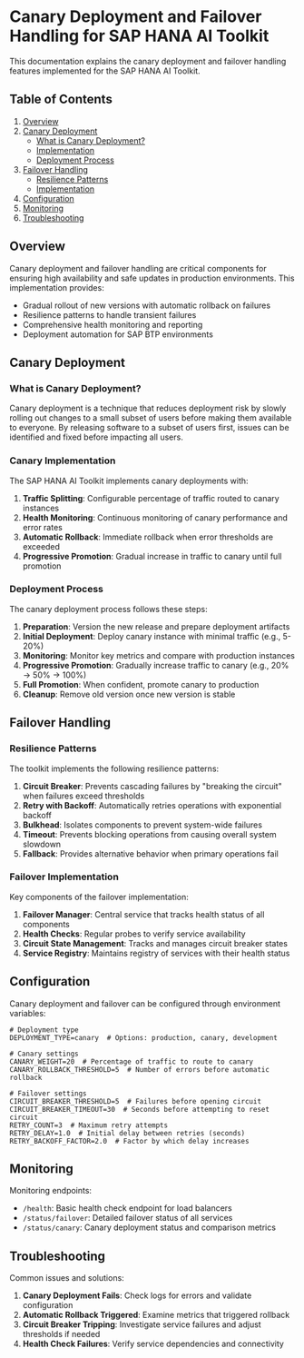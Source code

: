 # Canary Deployment and Failover Handling for SAP HANA AI Toolkit

This documentation explains the canary deployment and failover handling features implemented for the SAP HANA AI Toolkit.

## Table of Contents

1. [Overview](#overview)
2. [Canary Deployment](#canary-deployment)
   - [What is Canary Deployment?](#what-is-canary-deployment)
   - [Implementation](#canary-implementation)
   - [Deployment Process](#deployment-process)
3. [Failover Handling](#failover-handling)
   - [Resilience Patterns](#resilience-patterns)
   - [Implementation](#failover-implementation)
4. [Configuration](#configuration)
5. [Monitoring](#monitoring)
6. [Troubleshooting](#troubleshooting)

## Overview

Canary deployment and failover handling are critical components for ensuring high availability and safe updates in production environments. This implementation provides:

- Gradual rollout of new versions with automatic rollback on failures
- Resilience patterns to handle transient failures
- Comprehensive health monitoring and reporting
- Deployment automation for SAP BTP environments

## Canary Deployment

### What is Canary Deployment?

Canary deployment is a technique that reduces deployment risk by slowly rolling out changes to a small subset of users before making them available to everyone. By releasing software to a subset of users first, issues can be identified and fixed before impacting all users.

### Canary Implementation

The SAP HANA AI Toolkit implements canary deployments with:

1. **Traffic Splitting**: Configurable percentage of traffic routed to canary instances
2. **Health Monitoring**: Continuous monitoring of canary performance and error rates
3. **Automatic Rollback**: Immediate rollback when error thresholds are exceeded
4. **Progressive Promotion**: Gradual increase in traffic to canary until full promotion

### Deployment Process

The canary deployment process follows these steps:

1. **Preparation**: Version the new release and prepare deployment artifacts
2. **Initial Deployment**: Deploy canary instance with minimal traffic (e.g., 5-20%)
3. **Monitoring**: Monitor key metrics and compare with production instances
4. **Progressive Promotion**: Gradually increase traffic to canary (e.g., 20% → 50% → 100%)
5. **Full Promotion**: When confident, promote canary to production
6. **Cleanup**: Remove old version once new version is stable

## Failover Handling

### Resilience Patterns

The toolkit implements the following resilience patterns:

1. **Circuit Breaker**: Prevents cascading failures by "breaking the circuit" when failures exceed thresholds
2. **Retry with Backoff**: Automatically retries operations with exponential backoff
3. **Bulkhead**: Isolates components to prevent system-wide failures
4. **Timeout**: Prevents blocking operations from causing overall system slowdown
5. **Fallback**: Provides alternative behavior when primary operations fail

### Failover Implementation

Key components of the failover implementation:

1. **Failover Manager**: Central service that tracks health status of all components
2. **Health Checks**: Regular probes to verify service availability
3. **Circuit State Management**: Tracks and manages circuit breaker states
4. **Service Registry**: Maintains registry of services with their health status

## Configuration

Canary deployment and failover can be configured through environment variables:

```
# Deployment type
DEPLOYMENT_TYPE=canary  # Options: production, canary, development

# Canary settings
CANARY_WEIGHT=20  # Percentage of traffic to route to canary
CANARY_ROLLBACK_THRESHOLD=5  # Number of errors before automatic rollback

# Failover settings
CIRCUIT_BREAKER_THRESHOLD=5  # Failures before opening circuit
CIRCUIT_BREAKER_TIMEOUT=30  # Seconds before attempting to reset circuit
RETRY_COUNT=3  # Maximum retry attempts
RETRY_DELAY=1.0  # Initial delay between retries (seconds)
RETRY_BACKOFF_FACTOR=2.0  # Factor by which delay increases
```

## Monitoring

Monitoring endpoints:

- `/health`: Basic health check endpoint for load balancers
- `/status/failover`: Detailed failover status of all services
- `/status/canary`: Canary deployment status and comparison metrics

## Troubleshooting

Common issues and solutions:

1. **Canary Deployment Fails**: Check logs for errors and validate configuration
2. **Automatic Rollback Triggered**: Examine metrics that triggered rollback
3. **Circuit Breaker Tripping**: Investigate service failures and adjust thresholds if needed
4. **Health Check Failures**: Verify service dependencies and connectivity